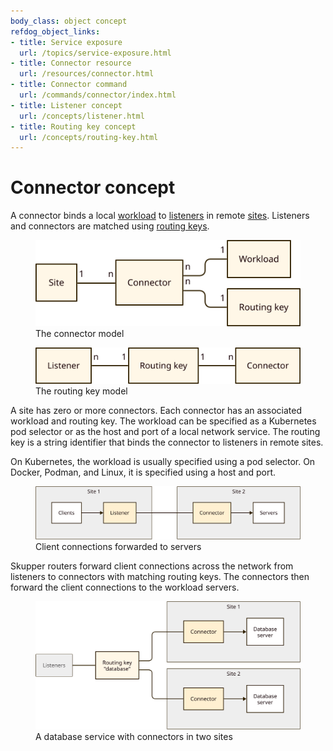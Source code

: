 ```yaml
---
body_class: object concept
refdog_object_links:
- title: Service exposure
  url: /topics/service-exposure.html
- title: Connector resource
  url: /resources/connector.html
- title: Connector command
  url: /commands/connector/index.html
- title: Listener concept
  url: /concepts/listener.html
- title: Routing key concept
  url: /concepts/routing-key.html
---
```


# Connector concept

<section>

A connector binds a local [workload](workload.html) to
[listeners](listener.html) in remote [sites](site.html).  Listeners
and connectors are matched using [routing keys](routing-key.html).

<figure>
  <img src="images/connector-model.svg"/>
  <figcaption>The connector model</figcaption>
</figure>

<figure>
  <img src="images/routing-key-model.svg"/>
  <figcaption>The routing key model</figcaption>
</figure>

A site has zero or more connectors.  Each connector has an
associated workload and routing key.  The workload can be specified
as a Kubernetes pod selector or as the host and port of a local
network service.  The routing key is a string identifier that binds
the connector to listeners in remote sites.

On Kubernetes, the workload is usually specified using a pod
selector.  On Docker, Podman, and Linux, it is specified using a
host and port.

<figure>
  <img src="images/service-1.svg"/>
  <figcaption>Client connections forwarded to servers</figcaption>
</figure>

Skupper routers forward client connections across the network from
listeners to connectors with matching routing keys.  The connectors
then forward the client connections to the workload servers.

<figure>
  <img src="images/connector-1.svg"/>
  <figcaption>A database service with connectors in two
  sites</figcaption>
</figure>

</section>
